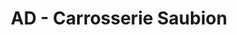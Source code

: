 ---
title: "AD - Carrosserie Saubion"
url: /salles/ad-carrosserie-saubion/
shop: réparation de voitures
---